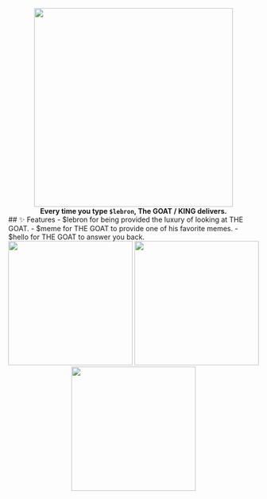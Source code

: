 <div align="center">
  <img src="https://media.tenor.com/XwQf0OTcAkgAAAAC/lebron-james.gif" width="400"/>
  <br>
  <strong>Every time you type <code>$lebron</code>, The GOAT / KING delivers.</strong>
</div>
## ✨ Features
- $lebron for being provided the luxury of looking at THE GOAT.
- $meme for THE GOAT to provide one of his favorite memes.
- $hello for THE GOAT to answer you back.

<div align="center">
  <img src="https://media.tenor.com/0njjz9FAMAgAAAAC/lebron-suit.gif" width="250"/> 
  <img src="https://media.tenor.com/MIKXg_1w2sYAAAAC/lebron-laugh.gif" width="250"/> 
  <img src="https://media.tenor.com/mQ-6UO-bZB0AAAAC/lebron-cigar.gif" width="250"/> 
</div>
